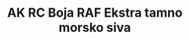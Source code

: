---
layout: product
title: "AK RC Boja RAF Ekstra tamno morsko siva"
price: "330" 
desc: "Acrylic Laquer 10mL"
img_path: "/assets/img/RC295.jpg"
brand: "AK "
available: true
special_offer: false
new: false
soon: false
cat: "020000"
subcat: "020200"
subsubcat: "020201"
sifra: "RC295"
popular: false
---